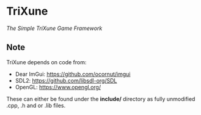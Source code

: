 # TriXune
_The Simple TriXune Game Framework_

## Note
TriXune depends on code from:
- Dear ImGui: https://github.com/ocornut/imgui
- SDL2: https://github.com/libsdl-org/SDL
- OpenGL: https://www.opengl.org/

These can either be found under the **include/** directory as fully unmodified .cpp, .h and or .lib files.
